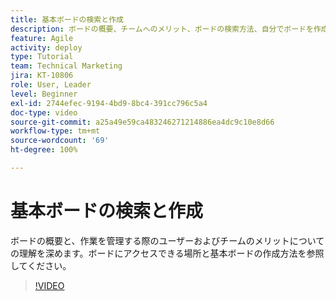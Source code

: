 ```yaml
---
title: 基本ボードの検索と作成
description: ボードの概要、チームへのメリット、ボードの検索方法、自分でボードを作成する方法について説明します。
feature: Agile
activity: deploy
type: Tutorial
team: Technical Marketing
jira: KT-10806
role: User, Leader
level: Beginner
exl-id: 2744efec-9194-4bd9-8bc4-391cc796c5a4
doc-type: video
source-git-commit: a25a49e59ca483246271214886ea4dc9c10e8d66
workflow-type: tm+mt
source-wordcount: '69'
ht-degree: 100%

---
```


# 基本ボードの検索と作成

ボードの概要と、作業を管理する際のユーザーおよびチームのメリットについての理解を深めます。ボードにアクセスできる場所と基本ボードの作成方法を参照してください。

>[!VIDEO](https://video.tv.adobe.com/v/346548)
